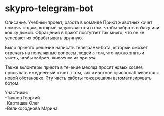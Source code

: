 # skypro-telegram-bot

Описание:
Учебный проект, работа в команде
Приют животных хочет помочь людям, которые задумываются о том, чтобы забрать собаку или кошку домой. Обращений в приют поступает так много, что он не успевают их обрабатывать вручную.

Было принято решение написать телеграмм-бота, который сможет отвечать на популярные вопросы людей о том, что нужно знать и уметь, чтобы забрать животное из приюта.

Также волонтеры приюта в течение месяца просят новых хозяев присылать ежедневный отчет о том, как животное приспосабливается к новой обстановке. Эту часть работы тоже решили автоматизировать ботом.

Участники:
<br>
-Тиунов Георгий
<br>
-Карташев Олег
<br>
-Великороднова Марина

